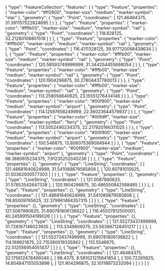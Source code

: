 {
  "type": "FeatureCollection",
  "features": [
    {
      "type": "Feature",
      "properties": {
        "marker-color": "#ff2600",
        "marker-size": "medium",
        "marker-symbol": "star"
      },
      "geometry": {
        "type": "Point",
        "coordinates": [
          121.46484375,
          31.391157522824695
        ]
      }
    },
    {
      "type": "Feature",
      "properties": {
        "marker-color": "#fffb00",
        "marker-size": "medium",
        "marker-symbol": "rail"
      },
      "geometry": {
        "type": "Point",
        "coordinates": [
          118.828125,
          32.21280106801518
        ]
      }
    },
    {
      "type": "Feature",
      "properties": {
        "marker-color": "#fffb00",
        "marker-size": "medium",
        "marker-symbol": "rail"
      },
      "geometry": {
        "type": "Point",
        "coordinates": [
          116.4111328125,
          39.977120098439634
        ]
      }
    },
    {
      "type": "Feature",
      "properties": {
        "marker-color": "#fffb00",
        "marker-size": "medium",
        "marker-symbol": "rail"
      },
      "geometry": {
        "type": "Point",
        "coordinates": [
          120.58593749999999,
          31.344254455668054
        ]
      }
    },
    {
      "type": "Feature",
      "properties": {
        "marker-color": "#fffb00",
        "marker-size": "medium",
        "marker-symbol": "rail"
      },
      "geometry": {
        "type": "Point",
        "coordinates": [
          120.1904296875,
          30.27804437780013
        ]
      }
    },
    {
      "type": "Feature",
      "properties": {
        "marker-color": "#fffb00",
        "marker-size": "medium",
        "marker-symbol": "rail"
      },
      "geometry": {
        "type": "Point",
        "coordinates": [
          113.258056640625,
          23.15551276434146
        ]
      }
    },
    {
      "type": "Feature",
      "properties": {
        "marker-color": "#00f900",
        "marker-size": "medium",
        "marker-symbol": "airport"
      },
      "geometry": {
        "type": "Point",
        "coordinates": [
          114.12597656249999,
          22.36023644579937
        ]
      }
    },
    {
      "type": "Feature",
      "properties": {
        "marker-color": "#00fdff",
        "marker-size": "medium",
        "marker-symbol": "ferry"
      },
      "geometry": {
        "type": "Point",
        "coordinates": [
          113.5052490234375,
          22.217920166311025
        ]
      }
    },
    {
      "type": "Feature",
      "properties": {
        "marker-color": "#00f900",
        "marker-size": "medium",
        "marker-symbol": "airport"
      },
      "geometry": {
        "type": "Point",
        "coordinates": [
          100.546875,
          13.806075369084944
        ]
      }
    },
    {
      "type": "Feature",
      "properties": {
        "marker-color": "#00f900",
        "marker-size": "medium",
        "marker-symbol": "airport"
      },
      "geometry": {
        "type": "Point",
        "coordinates": [
          98.3880615234375,
          7.91235252045236
        ]
      }
    },
    {
      "type": "Feature",
      "properties": {},
      "geometry": {
        "type": "LineString",
        "coordinates": [
          [
            121.48681640624999,
            31.541089879585808
          ],
          [
            120.60791015625,
            31.50362930577303
          ]
        ]
      }
    },
    {
      "type": "Feature",
      "properties": {},
      "geometry": {
        "type": "LineString",
        "coordinates": [
          [
            121.5087890625,
            31.57853542647338
          ],
          [
            120.1904296875,
            30.486550842588485
          ]
        ]
      }
    },
    {
      "type": "Feature",
      "properties": {},
      "geometry": {
        "type": "LineString",
        "coordinates": [
          [
            121.48681640624999,
            31.541089879585808
          ],
          [
            118.85009765625,
            32.379961464357315
          ]
        ]
      }
    },
    {
      "type": "Feature",
      "properties": {},
      "geometry": {
        "type": "LineString",
        "coordinates": [
          [
            121.5087890625,
            31.690781806136822
          ],
          [
            116.45507812500001,
            40.245991504199026
          ]
        ]
      }
    },
    {
      "type": "Feature",
      "properties": {},
      "geometry": {
        "type": "LineString",
        "coordinates": [
          [
            121.55273437499999,
            31.728167146023935
          ],
          [
            113.3349609375,
            23.563987128451217
          ]
        ]
      }
    },
    {
      "type": "Feature",
      "properties": {},
      "geometry": {
        "type": "LineString",
        "coordinates": [
          [
            121.55273437499999,
            31.690781806136822
          ],
          [
            114.169921875,
            22.715390019335942
          ],
          [
            113.5546875,
            22.512556954051437
          ]
        ]
      }
    },
    {
      "type": "Feature",
      "properties": {},
      "geometry": {
        "type": "LineString",
        "coordinates": [
          [
            121.46484375,
            32.175612478499346
          ],
          [
            98.4375,
            8.581021215641854
          ],
          [
            100.72265625,
            14.604847155053898
          ],
          [
            121.904296875,
            32.10118973232094
          ]
        ]
      }
    }
  ]
}